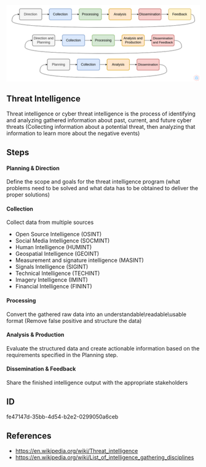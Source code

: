 <p align="center"> <img src="https://raw.githubusercontent.com/qeeqbox/threat-intelligence/main/threat-intelligence.png"></p>

## Threat Intelligence
Threat intelligence or cyber threat intelligence is the process of identifying and analyzing gathered information about past, current, and future cyber threats (Collecting information about a potential threat, then analyzing that information to learn more about the negative events)

## Steps
#### Planning & Direction
Define the scope and goals for the threat intelligence program (what problems need to be solved and what data has to be obtained to deliver the proper solutions)

#### Collection
Collect data from multiple sources
- Open Source Intelligence (OSINT)
- Social Media Intelligence (SOCMINT)
- Human Intelligence (HUMINT)
- Geospatial Intelligence (GEOINT)
- Measurement and signature intelligence (MASINT)
- Signals Intelligence (SIGINT)
- Technical Intelligence (TECHINT)
- Imagery Intelligence (IMINT)
- Financial Intelligence (FININT)

#### Processing
Convert the gathered raw data into an understandable\readable\usable format (Remove false positive and structure the data)

#### Analysis & Production
Evaluate the structured data and create actionable information based on the requirements specified in the Planning step. 

#### Dissemination & Feedback
Share the finished intelligence output with the appropriate stakeholders

## ID
fe47147d-35bb-4d54-b2e2-0299050a6ceb

## References
- https://en.wikipedia.org/wiki/Threat_intelligence
- https://en.wikipedia.org/wiki/List_of_intelligence_gathering_disciplines